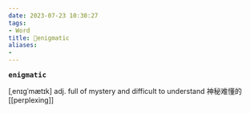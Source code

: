 ```yaml
---
date: 2023-07-23 10:30:27
tags: 
- Word
title: 📖enigmatic
aliases: 
- 
---
```


<pre><strong>enigmatic</strong></pre>
[ˌenɪgˈmætɪk]
adj. full of mystery and difficult to understand 神秘难懂的
[[perplexing]]